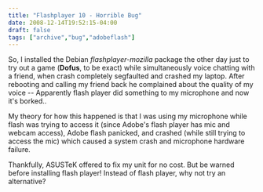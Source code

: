 ```yaml
---
title: "Flashplayer 10 - Horrible Bug"
date: 2008-12-14T19:52:15-04:00
draft: false
tags: ["archive","bug","adobeflash"]
---
```


So, I installed the Debian *flashplayer-mozilla* package the other day just to try out a game (**Dofus**, to be exact) while simultaneously voice chatting with a friend, when crash completely segfaulted and crashed my laptop. After rebooting and calling my friend back he complained about the quality of my voice -- Apparently flash player did something to my microphone and now it's borked..

My theory for how this happened is that I was using my microphone while flash was trying to access it (since Adobe's flash player has mic and webcam access), Adobe flash panicked, and crashed (while still trying to access the mic) which caused a system crash and microphone hardware failure.

Thankfully, ASUSTeK offered to fix my unit for no cost. But be warned before installing flash player! Instead of flash player, why not try an alternative?
